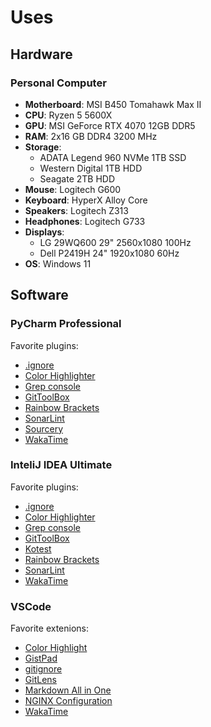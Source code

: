 # Uses
## Hardware

### Personal Computer
- **Motherboard**: MSI B450 Tomahawk Max II
- **CPU**: Ryzen 5 5600X
- **GPU**: MSI GeForce RTX 4070 12GB DDR5
- **RAM**: 2x16 GB DDR4 3200 MHz
- **Storage**:
    -  ADATA Legend 960 NVMe 1TB SSD
    -  Western Digital 1TB HDD
    -  Seagate 2TB HDD
 - **Mouse**: Logitech G600
 - **Keyboard**: HyperX Alloy Core
 - **Speakers**: Logitech Z313
 - **Headphones**: Logitech G733
 - **Displays**:
    - LG 29WQ600 29" 2560x1080 100Hz
    - Dell P2419H 24" 1920x1080 60Hz
 - **OS**: Windows 11

## Software

### PyCharm Professional

Favorite plugins:

- [.ignore](https://plugins.jetbrains.com/plugin/7495--ignore)
- [Color Highlighter](https://plugins.jetbrains.com/plugin/13309-color-highlighter)
- [Grep console](https://plugins.jetbrains.com/plugin/7125-grep-console)
- [GitToolBox](https://plugins.jetbrains.com/plugin/7499-gittoolbox)
- [Rainbow Brackets](https://plugins.jetbrains.com/plugin/10080-rainbow-brackets)
- [SonarLint](https://plugins.jetbrains.com/plugin/7973-sonarlint)
- [Sourcery](https://plugins.jetbrains.com/plugin/12631-sourcery)
- [WakaTime](https://plugins.jetbrains.com/plugin/7425-wakatime)

### InteliJ IDEA Ultimate

Favorite plugins:

- [.ignore](https://plugins.jetbrains.com/plugin/7495--ignore)
- [Color Highlighter](https://plugins.jetbrains.com/plugin/13309-color-highlighter)
- [Grep console](https://plugins.jetbrains.com/plugin/7125-grep-console)
- [GitToolBox](https://plugins.jetbrains.com/plugin/7499-gittoolbox)
- [Kotest](https://plugins.jetbrains.com/plugin/14080-kotest)
- [Rainbow Brackets](https://plugins.jetbrains.com/plugin/10080-rainbow-brackets)
- [SonarLint](https://plugins.jetbrains.com/plugin/7973-sonarlint)
- [WakaTime](https://plugins.jetbrains.com/plugin/7425-wakatime)

### VSCode

Favorite extenions:

- [Color Highlight](https://marketplace.visualstudio.com/items?itemName=naumovs.color-highlight)
- [GistPad](https://marketplace.visualstudio.com/items?itemName=vsls-contrib.gistfs)
- [gitignore](https://marketplace.visualstudio.com/items?itemName=codezombiech.gitignore)
- [GitLens](https://marketplace.visualstudio.com/items?itemName=eamodio.gitlens)
- [Markdown All in One](https://marketplace.visualstudio.com/items?itemName=yzhang.markdown-all-in-one)
- [NGINX Configuration](https://marketplace.visualstudio.com/items?itemName=william-voyek.vscode-nginx)
- [WakaTime](https://marketplace.visualstudio.com/items?itemName=WakaTime.vscode-wakatime)